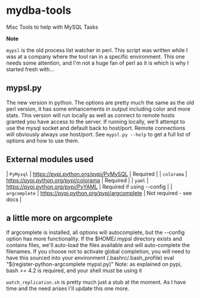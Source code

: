 mydba-tools
===========

Misc Tools to help with MySQL Tasks

**Note**

`mypsl` is the old process list watcher in perl. This script was written while I was at a company
where the tool ran in a specific environment. This one needs some attention, and I'm not a huge fan
of perl as it is which is why I started fresh with...

mypsl.py
--------
The new version in python.
The options are pretty much the same as the old perl version, it has some enhancements in output including color and more stats.
This version will run locally as well as connect to remote hosts granted you have
access to the server. If running locally, we'll attempt to use the mysql socket and default back to host/port. Remote connections
will obviously always use host/port. See `mypsl.py --help` to get a full list of options and how to use them.

External modules used
---------------------
| `PyMysql`     | https://pypi.python.org/pypi/PyMySQL      | Required                      |
| `colorama`    | https://pypi.python.org/pypi/colorama     | Required                      |
| `yaml`        | https://pypi.python.org/pypi/PyYAML       | Required if using --config    |
| `argcomplete` | https://pypi.python.org/pypi/argcomplete  | Not required - see docs       |

a little more on argcomplete
----------------------------
If argcomplete is installed, all options will autocomplete, but the --config option has more
functionality. If the $HOME/.mypsl directory exists and contains files, we'll auto-load the files available
and will auto-complete the filenames.
If you choose not to activate global completion, you will need to have this sourced into your environment (.bashrc/.bash_profile)
eval "$(register-python-argcomplete mypsl.py)"
Note: as explained on pypi, bash >= 4.2 is required, and your shell must be using it

`watch_replication.sh` is pretty much just a stub at the moment. As I have time and the need arises I'll update this one more.
